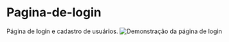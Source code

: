 # Pagina-de-login
Página de login e cadastro de usuários.
![Demonstração da página de login](demonstracao.gif)
